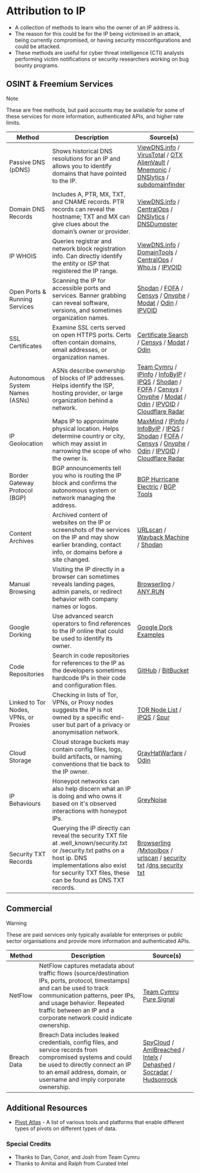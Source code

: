 # Attribution to IP
- A collection of methods to learn who the owner of an IP address is.
- The reason for this could be for the IP being victimised in an attack, being currently compromised, or having security misconfigurations and could be attacked.
- These methods are useful for cyber threat intelligence (CTI) analysts performing victim notifications or security researchers working on bug bounty programs. 

## OSINT & Freemium Services
> [!NOTE]
> These are free methods, but paid accounts may be available for some of these services for more information, authenticated APIs, and higher rate limits.

| Method | Description | Source(s) |
| --- | --- | --- |
| Passive DNS (pDNS) | Shows historical DNS resolutions for an IP and allows you to identify domains that have pointed to the IP. | [ViewDNS.info](https://viewdns.info) / [VirusTotal](https://www.virustotal.com)  / [OTX AlienVault](https://otx.alienvault.com/) / [Mnemonic](https://passivedns.mnemonic.no/) / [DNSlytics](https://search.dnslytics.com/) / [subdomainfinder](https://subdomainfinder.c99.nl/) |
| Domain DNS Records | Includes A, PTR, MX, TXT, and CNAME records. PTR records can reveal the hostname; TXT and MX can give clues about the domain’s owner or provider. | [ViewDNS.info](https://viewdns.info) / [CentralOps](https://centralops.net/co/) / [DNSlytics](https://search.dnslytics.com/) / [DNSDumpster](https://dnsdumpster.com/) |
| IP WHOIS | Queries registrar and network block registration info. Can directly identify the entity or ISP that registered the IP range. | [ViewDNS.info](https://viewdns.info) / [DomainTools](https://whois.domaintools.com/) / [CentralOps](https://centralops.net/co/) / [Who.is](https://who.is/) / [IPVOID](https://www.ipvoid.com/) |
| Open Ports & Running Services | Scanning the IP for accessible ports and services. Banner grabbing can reveal software, versions, and sometimes organization names. | [Shodan](https://www.shodan.io/) / [FOFA](https://en.fofa.info/) / [Censys](https://search.censys.io/) / [Onyphe](https://search.onyphe.io/) / [Modat](https://modat.io) / [Odin](https://odin.io/) / [IPVOID](https://www.ipvoid.com/) |
| SSL Certificates | Examine SSL certs served on open HTTPS ports. Certs often contain domains, email addresses, or organization names. | [Certificate Search](https://crt.sh) / [Censys](https://search.censys.io/) / [Modat](https://modat.io) / [Odin](https://odin.io/) |
| Autonomous System Names (ASNs) | ASNs describe ownership of blocks of IP addresses. Helps identify the ISP, hosting provider, or large organization behind a network. | [Team Cymru](https://v4.whois.cymru.com/cgi-bin/whois.cgi) / [IPinfo](https://ipinfo.io/) / [InfoByIP](https://www.infobyip.com/) / [IPQS](https://www.ipqualityscore.com/) / [Shodan](https://www.shodan.io/) / [FOFA](https://en.fofa.info/) / [Censys](https://search.censys.io/) / [Onyphe](https://search.onyphe.io/) / [Modat](https://modat.io) / [Odin](https://odin.io/) / [IPVOID](https://www.ipvoid.com/) / [Cloudflare Radar](https://radar.cloudflare.com/ip) |
| IP Geolocation | Maps IP to approximate physical location. Helps determine country or city, which may assist in narrowing the scope of who the owner is. | [MaxMind](https://www.maxmind.com/en/geoip-demo) / [IPinfo](https://ipinfo.io/) / [InfoByIP](https://www.infobyip.com/) / [IPQS](https://www.ipqualityscore.com/) / [Shodan](https://www.shodan.io/) / [FOFA](https://en.fofa.info/) / [Censys](https://search.censys.io/) / [Onyphe](https://search.onyphe.io/) / [Odin](https://odin.io/) / [IPVOID](https://www.ipvoid.com/) / [Cloudflare Radar](https://radar.cloudflare.com/ip) |
| Border Gateway Protocol (BGP) | BGP announcements tell you who is routing the IP block and confirms the autonomous system or network managing the address. | [BGP Hurricane Electric](https://bgp.he.net/) / [BGP Tools](https://bgp.tools/) |
| Content Archives | Archived content of websites on the IP or screenshots of the services on the IP and may show earlier branding, contact info, or domains before a site changed. | [URLscan](https://urlscan.io/) / [Wayback Machine](https://web.archive.org/) / [Shodan](https://www.shodan.io/) |
| Manual Browsing | Visiting the IP directly in a browser can sometimes reveals landing pages, admin panels, or redirect behavior with company names or logos. | [Browserling](https://www.browserling.com/)  / [ANY.RUN](https://app.any.run/) |
| Google Dorking | Use advanced search operators to find references to the IP online that could be used to identify its owner. | [Google Dork Examples](https://github.com/BushidoUK/OSINT-SearchOperators/blob/main/GoogleDorks.csv) |
| Code Repositories | Search in code repositories for references to the IP as the developers sometimes hardcode IPs in their code and configuration files. | [GitHub](https://github.com/) / [BitBucket](https://bitbucket.org/) |
| Linked to Tor Nodes, VPNs, or Proxies | Checking in lists of Tor, VPNs, or Proxy nodes suggests the IP is not owned by a specific end-user but part of a privacy or anonymisation network. | [TOR Node List](https://dev.dan.me.uk/tornodes) / [IPQS](https://www.ipqualityscore.com/) / [Spur](https://spur.us/context/me) |
| Cloud Storage | Cloud storage buckets may contain config files, logs, build artifacts, or naming conventions that tie back to the IP owner. | [GrayHatWarfare](https://grayhatwarfare.com/) / [Odin](https://odin.io/) |
| IP Behaviours | Honeypot networks can also help discern what an IP is doing and who owns it based on it's observed interactions with honeypot IPs. | [GreyNoise](https://viz.greynoise.io/) |
| Security TXT Records| Querying the IP directly can reveal the security TXT file at .well_known/security.txt or /security.txt paths on a host ip. DNS implementations also exist for security TXT files, these can be found as DNS TXT records.  | [Browserling](https://www.browserling.com/) /[Mxtoolbox](https://mxtoolbox.com/DNSLookup.aspx) / [urlscan](https://urlscan.io) / [security txt](https://securitytxt.org/) /[dns security txt](https://dnssecuritytxt.org/) |

## Commercial
> [!WARNING]
> These are paid services only typically available for enterprises or public sector organisations and provide more information and authenticated APIs.

| Method | Description | Source(s) |
| --- | --- | --- |
| NetFlow | NetFlow captures metadata about traffic flows (source/destination IPs, ports, protocol, timestamps) and can be used to track communication patterns, peer IPs, and usage behavior. Repeated traffic between an IP and a corporate network could indicate ownership. | [Team Cymru Pure Signal](https://www.team-cymru.com/) |
| Breach Data | Breach Data includes leaked credentials, config files, and service records from compromised systems and could be used to directly connect an IP to an email address, domain, or username and imply corporate ownership. | [SpyCloud](https://spycloud.com/) / [AmIBreached](https://amibreached.com/) / [Intelx](https://intelx.io/) / [Dehashed](https://dehashed.com/) / [Socradar](https://socradar.io/) / [Hudsonrock](http://hudsonrock.com/) |

## Additional Resources
- [Pivot Atlas](https://gopivot.ing/tools/) - A list of various tools and platforms that enable different types of pivots on different types of data.

### Special Credits
- Thanks to Dan, Conor, and Josh from Team Cymru
- Thanks to Amitai and Ralph from Curated Intel
